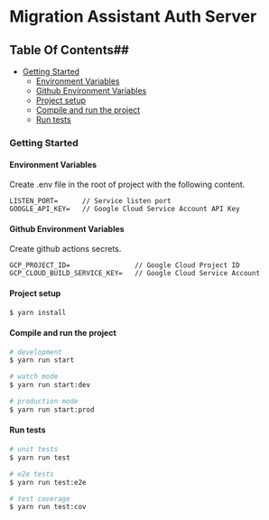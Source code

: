 
# Migration Assistant Auth Server

## Table Of Contents##
- [Getting Started](#getting-started)
  - [Environment Variables](#environment-variables)
  - [Github Environment Variables](#github-environment-variables)
  - [Project setup](#project-setup)
  - [Compile and run the project](#compile-and-run-the-project)
  - [Run tests](#run-tests)


### Getting Started ###

#### Environment Variables ####
Create .env file in the root of project with the following content.

```
LISTEN_PORT=      // Service listen port
GOOGLE_API_KEY=   // Google Cloud Service Account API Key
```

#### Github Environment Variables ####
Create github actions secrets.

```
GCP_PROJECT_ID=                // Google Cloud Project ID
GCP_CLOUD_BUILD_SERVICE_KEY=   // Google Cloud Service Account 
```

#### Project setup ####

```bash
$ yarn install
```

#### Compile and run the project ####

```bash
# development
$ yarn run start

# watch mode
$ yarn run start:dev

# production mode
$ yarn run start:prod
```

#### Run tests ####

```bash
# unit tests
$ yarn run test

# e2e tests
$ yarn run test:e2e

# test coverage
$ yarn run test:cov
```
